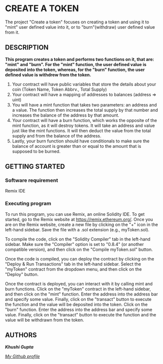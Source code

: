 # CREATE A TOKEN

The project "Create a token" focuses on creating a token and using it to "mint" user defined value into it, or to "burn"(withdraw) user defined value from it. 

## DESCRIPTION

**This program creates a token and performs two functions on it, that are: "mint" and "burn". For the "mint" function, the user defined value is deposited into the token, whereas, for the "burn" function, the user defined value is withdrew from the token.**

1. Your contract will have public variables that store the details about your coin (Token Name, Token Abbrv., Total Supply)
2. Your contract will have a mapping of addresses to balances (address => uint)
3. You will have a mint function that takes two parameters: an address and a value. The function then increases the total supply by that number and increases the balance of the address by that amount.
4. Your contract will have a burn function, which works the opposite of the mint function, as it will destroy tokens. It will take an address and value just like the mint functions. It will then deduct the value from the total supply and from the balance of the address.
5. Lastly, your burn function should have conditionals to make sure the balance of account is greater than or equal to the amount that is supposed to be burned.

## GETTING STARTED

### Software requirement 
Remix IDE

### Executing program
To run this program, you can use Remix, an online Solidity IDE. To get started, go to the Remix website at https://remix.ethereum.org/. Once you are on the Remix website, create a new file by clicking on the "+" icon in the left-hand sidebar. Save the file with a .sol extension (e.g., myToken.sol). 

To compile the code, click on the "Solidity Compiler" tab in the left-hand sidebar. Make sure the "Compiler" option is set to "0.8.4" (or another compatible version), and then click on the "Compile myToken.sol" button.

Once the code is compiled, you can deploy the contract by clicking on the "Deploy & Run Transactions" tab in the left-hand sidebar. Select the "myToken" contract from the dropdown menu, and then click on the "Deploy" button.

Once the contract is deployed, you can interact with it by calling mint and burn functions. Click on the "myToken" contract in the left-hand sidebar, and then click on the "mint" function. Enter the address into the address bar and specify some value.  Finally, click on the "transact" button to execute the function and the value will be deposited into the token. Click on the "burn" function. Enter the address into the address bar and specify some value.  Finally, click on the "transact" button to execute the function and the value will be withdrawn from the token.

## AUTHORS
***Khushi Gupta***

_[My Github profile](https://github.com/Khushi-1703)_

